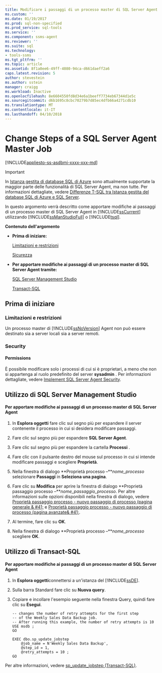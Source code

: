```yaml
---
title: Modificare i passaggi di un processo master di SQL Server Agent | Microsoft Docs
ms.custom: ''
ms.date: 01/19/2017
ms.prod: sql-non-specified
ms.prod_service: sql-tools
ms.service: ''
ms.component: ssms-agent
ms.reviewer: ''
ms.suite: sql
ms.technology:
- tools-ssms
ms.tgt_pltfrm: ''
ms.topic: article
ms.assetid: 8f1a0ee6-49ff-4080-94ca-d661daeff2a6
caps.latest.revision: 5
author: stevestein
ms.author: sstein
manager: craigg
ms.workload: Inactive
ms.openlocfilehash: 8e6604550fd8d34e6a1beeff7734eb67344d1e5c
ms.sourcegitcommit: d6b1695c8cbc70279b7d85ec4dfb66a4271cdb10
ms.translationtype: MT
ms.contentlocale: it-IT
ms.lasthandoff: 04/10/2018
---
```

# <a name="change-steps-of-a-sql-server-agent-master-job"></a>Change Steps of a SQL Server Agent Master Job
[!INCLUDE[appliesto-ss-asdbmi-xxxx-xxx-md](../../includes/appliesto-ss-asdbmi-xxxx-xxx-md.md)]

> [!IMPORTANT]  
> In [Istanza gestita di database SQL di Azure](https://docs.microsoft.com/azure/sql-database/sql-database-managed-instance) sono attualmente supportate la maggior parte delle funzionalità di SQL Server Agent, ma non tutte. Per informazioni dettagliate, vedere [Differenze T-SQL tra Istanza gestita del database SQL di Azure e SQL Server](https://docs.microsoft.com/azure/sql-database/sql-database-managed-instance-transact-sql-information#sql-server-agent).

In questo argomento verrà descritto come apportare modifiche ai passaggi di un processo master di SQL Server Agent in [!INCLUDE[ssCurrent](../../includes/sscurrent_md.md)] utilizzando [!INCLUDE[ssManStudioFull](../../includes/ssmanstudiofull_md.md)] o [!INCLUDE[tsql](../../includes/tsql_md.md)].  
  
**Contenuto dell'argomento**  
  
-   **Prima di iniziare:**  
  
    [Limitazioni e restrizioni](#Restrictions)  
  
    [Sicurezza](#Security)  
  
-   **Per apportare modifiche ai passaggi di un processo master di SQL Server Agent tramite:**  
  
    [SQL Server Management Studio](#SSMSProcedure)  
  
    [Transact-SQL](#TsqlProcedure)  
  
## <a name="BeforeYouBegin"></a>Prima di iniziare  
  
### <a name="Restrictions"></a>Limitazioni e restrizioni  
Un processo master di [!INCLUDE[ssNoVersion](../../includes/ssnoversion_md.md)] Agent non può essere destinato sia a server locali sia a server remoti.  
  
### <a name="Security"></a>Security  
  
#### <a name="Permissions"></a>Permissions  
È possibile modificare solo i processi di cui si è proprietari, a meno che non si appartenga al ruolo predefinito del server **sysadmin** . Per informazioni dettagliate, vedere [Implement SQL Server Agent Security](../../ssms/agent/implement-sql-server-agent-security.md).  
  
## <a name="SSMSProcedure"></a>Utilizzo di SQL Server Management Studio  
  
#### <a name="to-make-changes-to-the-steps-of-a-sql-server-agent-master-job"></a>Per apportare modifiche ai passaggi di un processo master di SQL Server Agent  
  
1.  In **Esplora oggetti** fare clic sul segno più per espandere il server contenente il processo in cui si desidera modificare passaggi.  
  
2.  Fare clic sul segno più per espandere **SQL Server Agent**.  
  
3.  Fare clic sul segno più per espandere la cartella **Processi** .  
  
4.  Fare clic con il pulsante destro del mouse sul processo in cui si intende modificare passaggi e scegliere **Proprietà**.  
  
5.  Nella finestra di dialogo **Proprietà processo –***nome_processo* selezionare **Passaggi** in **Seleziona una pagina**.  
  
6.  Fare clic su **Modifica** per aprire la finestra di dialogo **Proprietà passaggio processo –***nome_passaggio_processo*. Per altre informazioni sulle opzioni disponibili nella finestra di dialogo, vedere [Proprietà passaggio processo - nuovo passaggio di processo &#40;pagina generale & #41;](../../ssms/agent/job-step-properties-new-job-step-general-page.md) e [Proprietà passaggio processo - nuovo passaggio di processo &#40;pagina avanzate& #41;](../../ssms/agent/job-step-properties-new-job-step-advanced-page.md).  
  
7.  Al termine, fare clic su **OK**.  
  
8.  Nella finestra di dialogo **Proprietà processo –***nome_processo* scegliere **OK**.  
  
## <a name="TsqlProcedure"></a>Utilizzo di Transact-SQL  
  
#### <a name="to-make-changes-to-the-steps-of-a-sql-server-agent-master-job"></a>Per apportare modifiche ai passaggi di un processo master di SQL Server Agent  
  
1.  In **Esplora oggetti**connettersi a un'istanza del [!INCLUDE[ssDE](../../includes/ssde_md.md)].  
  
2.  Sulla barra Standard fare clic su **Nuova query**.  
  
3.  Copiare e incollare l'esempio seguente nella finestra Query, quindi fare clic su **Esegui**.  
  
    ```  
    -- changes the number of retry attempts for the first step
    -- of the Weekly Sales Data Backup job.   
    -- After running this example, the number of retry attempts is 10   
    USE msdb ;  
    GO  
  
    EXEC dbo.sp_update_jobstep  
        @job_name = N'Weekly Sales Data Backup',  
        @step_id = 1,  
        @retry_attempts = 10 ;  
    GO  
    ```  
  
Per altre informazioni, vedere [sp_update_jobstep (Transact-SQL)](http://msdn.microsoft.com/en-us/e158802c-c347-4a5d-bf75-c03e5ae56e6b).  
  
